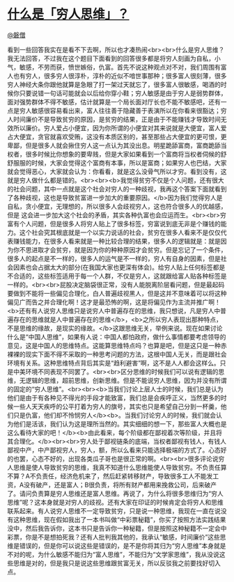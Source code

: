 
#  [什么是「穷人思维」？](https://zhihu.com/questions/26980862)



[@磐僧](https://zhihu.com/people/d708490558651d017395bfe75998036b)

看到一些回答我实在是看不下去啊，所以也才凑热闹&lt;br&gt;&lt;br&gt;什么是穷人思维？我无法回答，不过我在这个题目下面看到的回答很多都是将穷人刻画为自私，小气，敏感，不劳而获，愤世嫉俗，仇富。首先不说这种观点对不对，我们周围有富人也有穷人，很多穷人很淳朴，淳朴的近似不喑世事那种；很多富人很刻薄，很多穷人神经大条你跟他就算是急眼了打一架过天就忘了，很多富人很敏感，喝酒的时候你只要说错一句话可能就会以后给你穿小鞋；穷人敏感是由于穷人是弱势群体，面对强势群体不得不敏感，估计就算是一个局长面对厅长也不能不敏感吧，还有一点是穷人敏感很容易看出来，富人往往善于隐藏善于表演所以在你看来很豁达；穷人时间廉价不是导致贫穷的原因，是贫穷的结果，正是由于不能赚钱才导致时间无效所以廉价。穷人爱占小便宜，因为你所谓的小便宜对其来说就是大便宜，富人爱占大便宜，贪官就喜欢受贿，这没有本质区别的，甚至那些占大便宜的更可恨，更卑鄙，但是很多人就会揪住穷人这一点认为其没出息。明星跪舔富商，富商跪舔当权者，很多时候比你想象的要卑贱，但是大家如果看到一个富商将当权者伺候的舒舒服服的时候，大家会觉得这个富商有本事，所以是富商；如果穷人也巴结，大家就会觉得恶心，大家就会认为：你看看，就是这么没骨气所以才穷。看到没有，这就是穷人做什么都是错的。&lt;br&gt;&lt;br&gt;&lt;b&gt;我觉得贫穷不仅是个人问题，还有很大的社会问题，其中一点就是这个社会对穷人的一种歧视，我再这个答案下面就看到了各种歧视，这也是导致贫富进一步加大的重要原因。&lt;/b&gt;因为我们觉得穷人是自私，贪小便宜，无理想的，所以很多人会歧视穷人，这也符合很多人的优越感，但是 这会进一步加大这个社会的矛盾，其实各种仇富也会应运而生。&lt;br&gt;&lt;br&gt;穷富有个人问题，但是很多人将穷人贴上了很多标签，穷富说到底无非是个赚钱的能力。这个社会究其根底就是一个以实力说话的社会，贫穷在很多人看来不是仅仅代表赚钱能力，在很多人看来就是一种比较合理的结果，很多人的逻辑就是：就是因为你不思进取才会贫穷，就是因为你的种种原因才会贫穷。但是忘记了一个条件，很多人的起点是不一样的，很多人的运气是不一样的，穷人有自身的因素，但是社会因素也会占据太大的部分(在我国大家也更深有体会)。给穷人贴上任何标签都是不合适的，这些标签适用于每一个人群，不仅是穷人，这就跟给富人贴各种标签是一样的。&lt;br&gt;&lt;br&gt;屁股决定脑袋很正常，没有人能脱离阶层看问题，但是最起码要做到不能将一些偏见合理化，白人普遍歧视黑人，但是这并不意味着可以将这种偏见广而告之并合理化啊！这才是最恐怖的啊，这是将偏见作为主流并推广啊！&lt;b&gt;还有有人说穷人思维只是说穷人中普遍存在的思维，我只想说，凡是穷人中普遍存在的思维就是人中普遍存在的思维&lt;/b&gt;，&lt;b&gt;之所以穷人表现出那种特点，不是思维的缘故，是现实的缘故。&lt;/b&gt;这跟思维无关，举例来说。现在如果讨论什么是“中国人思维”，如果有人说：中国人都怕政府，做什么事情都要考虑领导的意见，这是中国人的思维特点。这能算思维特点吗？也算是吧，但是这只是一种赤裸裸的现实下面不得不采取的一种思考问题的方法，这根中国人无关，而是跟社会环境有关系。这种思维特点背后其实是“趋利避害”啊，这不是人人都会这样么。只是中美环境不同表现不同罢了。&lt;br&gt;&lt;br&gt;区分思维的时候我们可以说有逻辑的思维，无逻辑的思维，超前思维，创新思维。但是不能说穷人思维，因为并没有所谓的固定的“穷人思维”。&lt;br&gt;&lt;br&gt;&lt;b&gt;当我们讨论上层人士的时候，我们总是认为他们是由于有各种见不得光的手段才能致富，我们总是会疾呼正义，当然更多的时候一些人天天疾呼的公平打着为穷人的旗号，其实也只是希望自己分到一杯羹，他们只是仇富，他们却不怜悯穷人&lt;/b&gt;&lt;b&gt;。当我们讨论穷人的时候，我们就会认为他们是活该，我们认为这是理所当然的。其实细细的想一下，那些富人大概也是这么看待大家的吧！&lt;/b&gt;&lt;b&gt;由此看来，每个阶级都在鄙视着次等阶级，并且将其合理化。&lt;/b&gt;&lt;br&gt;&lt;br&gt;穷人处于鄙视链条的底端，当权者鄙视有钱人，有钱人鄙视中产，中产鄙视穷人，穷人，额，所以么看来只能选择极端的方式了。心态好的也罢，心态不好的，出现各类瓜子哥也是很正常的啊。&lt;br&gt;&lt;br&gt;很多评论说穷人思维是使人导致贫穷的思维，我真不知道什么思维能使人导致贫穷。不负责任算不算？A不负责任，经济危机来了，然后赶紧转移财产，导致很多工人不能发工资，A没有破产，还是富人；B很负责，将所有财产都用来挽救公司，后来破产了。请问负责算是穷人思维还是富人思维。再说了，为什么将很多思维归为“穷人思维”呢？这本身就是对穷人的歧视。还有大家在印证的时候肯定会将穷人和思维联系起来。有人说穷人思维不一定导致贫穷，只是说一种思维，我现在一直在说没有这种思维，现在假如我出了一本书叫做“中彩票秘籍”，你买了按照方法实践结果没中，然后我告诉你，这本书只是告诉你一种秘籍，但是按照这种秘籍不一定会中彩票，你是不是想拍死我？还有人批判我其他的，我承认“敏感，时间廉价”这些思维是错误的，但是你可以说这些是错误的，是不是你将其归为“穷人思维”本身就是不对的呢，为什么敏感不能归为“富人思维”，不能归为“文学家思维”，我从没说这些思维是对的，但是我只是说这些思维跟贫富无关，所以反驳我之前要找好切入点。